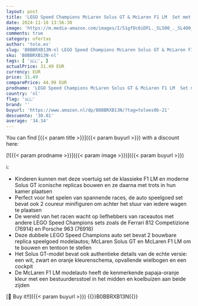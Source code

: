 ```yaml
---
layout: post
title: 'LEGO Speed Champions McLaren Solus GT & McLaren F1 LM  Set met 2 Iconische Speelgoed Raceauto s  Hypercar Model Auto Bouwpakket  Verzamel Set 2023  Origineel Cadeau 76918'
date: 2024-11-18 13:56:30
image: 'https://m.media-amazon.com/images/I/51gfOc6iDFL._SL500_._SL400_.jpg'
comments: true
category: ofertas
author: 'tole.es'
slug: 'B0BBRXB13N-nl LEGO Speed Champions McLaren Solus GT & McLaren F1 LM Set...'
sku: 'B0BBRXB13N-nl'
tags: [ '🇳🇱', ]
actualPrice: 31.49 EUR
currency: EUR
price: 31.49
comparePrice: 44.99 EUR
prodname: 'LEGO Speed Champions McLaren Solus GT & McLaren F1 LM  Set met 2 Iconische Speelgoed Raceauto s  Hypercar Model Auto Bouwpakket  Verzamel Set 2023  Origineel Cadeau 76918'
country: 'nl'
flag: '🇳🇱'
brand: ''
buyurl: 'https://www.amazon.nl/dp/B0BBRXB13N/?tag=tolees0b-21'
descuento: '30.01'
average: '34.34'
---
```


You can find [{{< param title >}}]({{< param buyurl >}}) with a discount here:

[![{{< param prodname >}}]({{< param image >}})]({{< param buyurl >}})

ℹ️:

- Kinderen kunnen met deze voertuig set de klassieke F1 LM en moderne Solus GT iconische replicas bouwen en ze daarna met trots in hun kamer plaatsen
- Perfect voor het spelen van spannende races, de auto speelgoed set bevat ook 2 coureur minifiguren om achter het stuur van iedere wagen te plaatsen
- De wereld van het racen wacht op liefhebbers van raceautos met andere LEGO Speed Champions sets zoals de Ferrari 812 Competizione (76914) en Porsche 963 (76916)
- Deze dubbele LEGO Speed Champions auto set bevat 2 bouwbare replica speelgoed modelautos; McLaren Solus GT en McLaren F1 LM om te bouwen en tentoon te stellen
- Het Solus GT-model bevat ook authentieke details van de echte versie: een wit, zwart en oranje kleurenschema, opvallende wielbogen en een cockpit
- De McLaren F1 LM modelauto heeft de kenmerkende papaja-oranje kleur met een bestuurdersstoel in het midden en koelbuizen aan beide zijden

[🛒 Buy it!!]({{< param buyurl >}})
{{<world>}}B0BBRXB13N{{</world>}}
